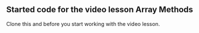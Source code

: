 ## Started code for the video lesson Array Methods
Clone this and before you start working with the video lesson.
